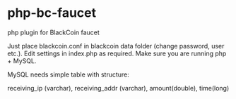 php-bc-faucet
====================

php plugin for BlackCoin faucet 

Just place blackcoin.conf in blackcoin data folder (change password, user etc.). 
Edit settings in index.php as required. Make sure you are running php + MySQL. 

MySQL needs simple table with structure:

receiving_ip (varchar), receiving_addr (varchar), amount(double), time(long)

